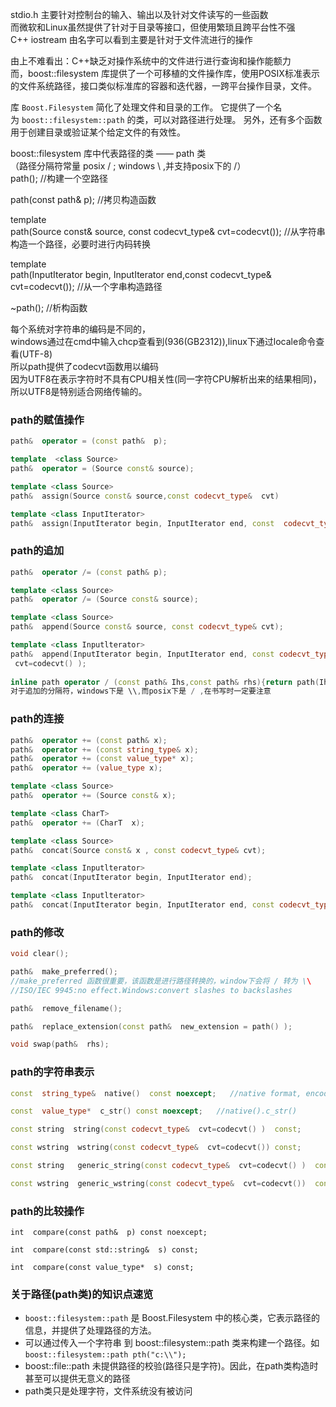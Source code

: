stdio.h 主要针对控制台的输入、输出以及针对文件读写的一些函数          
而微软和Linux虽然提供了针对于目录等接口，但使用繁琐且跨平台性不强          
C++ iostream 由名字可以看到主要是针对于文件流进行的操作          

由上不难看出：C++缺乏对操作系统中的文件进行进行查询和操作能额力          
而，boost::filesystem 库提供了一个可移植的文件操作库，使用POSIX标准表示的文件系统路径，接口类似标准库的容器和迭代器，一跨平台操作目录，文件。          


库 `Boost.Filesystem` 简化了处理文件和目录的工作。 它提供了一个名为 `boost::filesystem::path` 的类，可以对路径进行处理。 另外，还有多个函数用于创建目录或验证某个给定文件的有效性。          

boost::filesystem 库中代表路径的类 —— path 类          
（路径分隔符常量 posix  /   ;   windows  \\ ,并支持posix下的  /）          
path();          //构建一个空路径          

path(const  path& p);   //拷贝构造函数          

template <class Source>          
path(Source const& source, const codecvt_type& cvt=codecvt());  //从字符串构造一个路径，必要时进行内码转换          

template <class InputIterator>          
path(InputIterator begin, InputIterator end,const codecvt_type& cvt=codecvt());  //从一个字串构造路径          

~path();  //析构函数          

每个系统对字符串的编码是不同的，          
windows通过在cmd中输入chcp查看到(936(GB2312)),linux下通过locale命令查看(UTF-8)          
所以path提供了codecvt函数用以编码          
因为UTF8在表示字符时不具有CPU相关性(同一字符CPU解析出来的结果相同)，所以UTF8是特别适合网络传输的。          

### path的赋值操作
```cpp
path&  operator = (const path&  p);

template  <class Source>
path&  operator = (Source const& source);

template <class Source>
path&  assign(Source const& source,const codecvt_type&  cvt)

template <class InputIterator>
path&  assign(InputIterator begin, InputIterator end, const  codecvt_type& cvt=codecvt() );
```

### path的追加
```cpp
path&  operator /= (const path& p);

template <class Source>
path&  operator /= (Source const& source);

template <class Source>
path&  append(Source const& source, const codecvt_type& cvt);

template <class Inputlterator>
path&  append(InputIterator begin, InputIterator end, const codecvt_type& 
 cvt=codecvt() );
 
inline path operator / (const path& Ihs,const path& rhs){return path(Ihs) /= rhs;}
对于追加的分隔符，windows下是 \\,而posix下是 / ,在书写时一定要注意
```

### path的连接
```cpp
path&  operator += (const path& x);
path&  operator += (const string_type& x);
path&  operator += (const value_type* x);
path&  operator += (value_type x);

template <class Source>
path&  operator += (Source const& x);

template <class CharT>
path&  operator += (CharT  x);

template <class Source>
path&  concat(Source const& x , const codecvt_type& cvt);

template <class Inputlterator>
path&  concat(InputIterator begin, InputIterator end);

template <class Inputlterator>
path&  concat(InputIterator begin, InputIterator end, const codecvt_type& cvt);
```

### path的修改
```cpp
void clear();

path&  make_preferred();   
//make_preferred 函数很重要，该函数是进行路径转换的，window下会将 / 转为 \\
//ISO/IEC 9945:no effect.Windows:convert slashes to backslashes

path&  remove_filename();

path&  replace_extension(const path&  new_extension = path() );

void swap(path&  rhs);
```

### path的字符串表示
```cpp
const  string_type&  native()  const noexcept;   //native format, encoding

const  value_type*  c_str() const noexcept;   //native().c_str()

const string  string(const codecvt_type&  cvt=codecvt() )  const;

const wstring  wstring(const codecvt_type&  cvt=codecvt()) const;

const string   generic_string(const codecvt_type&  cvt=codecvt() )  const;

const wstring  generic_wstring(const codecvt_type&  cvt=codecvt())  const;
```

### path的比较操作
```
int  compare(const path&  p) const noexcept;

int  compare(const std::string&  s) const;

int  compare(const value_type*  s) const;
```


### 关于路径(path类)的知识点速览
- `boost::filesystem::path` 是 Boost.Filesystem 中的核心类，它表示路径的信息，并提供了处理路径的方法。          
- 可以通过传入一个字符串 到 boost::filesystem::path 类来构建一个路径。如`boost::filesystem::path pth("c:\\");`          
- boost::file::path 未提供路径的校验(路径只是字符)。因此，在path类构造时甚至可以提供无意义的路径          
- path类只是处理字符，文件系统没有被访问          
